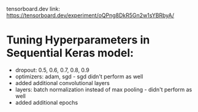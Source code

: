 tensorboard.dev link: https://tensorboard.dev/experiment/oQPng8DkR5Gn2w1sYBRbyA/


# Tuning Hyperparameters in Sequential Keras model: 
- dropout: 0.5, 0.6, 0.7, 0.8, 0.9
- optimizers: adam, sgd - sgd didn't perform as well 
- added additional convolutional layers
- layers: batch normalization instead of max pooling - didn't perform as well
- added additional epochs

